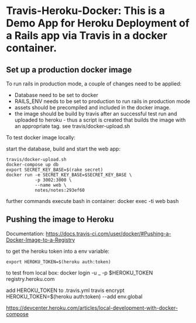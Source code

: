 # Travis-Heroku-Docker: This is a Demo App for Heroku Deployment of a Rails app via Travis in a docker container.

## Set up a production docker image

To run rails in production mode, a couple of changes need to be applied:

- Database need to be set to docker
- RAILS_ENV needs to be set to production to run rails in production mode
- assets should be precompiled and included in the docker image.
- the image should be build by travis after an successful test run and uploaded to heroku - thus a script is created that builds the image with an appropriate tag. see travis/docker-upload.sh

To test docker image locally:

start the database, build and start the web app:

    travis/docker-upload.sh
    docker-compose up db
    export SECRET_KEY_BASE=$(rake secret)
    docker run -e SECRET_KEY_BASE=$SECRET_KEY_BASE \
               -p 3002:3000 \
               --name web \
               notes/notes:293ef60



further commands
execute bash in container:
    docker exec -ti web bash

## Pushing the image to Heroku
Documentation:
https://docs.travis-ci.com/user/docker/#Pushing-a-Docker-Image-to-a-Registry

to get the heroku token into a env variable:

    export HEROKU_TOKEN=$(heroku auth:token)

to test from local box:
    docker login -u _ -p $HEROKU_TOKEN registry.heroku.com


add HEROKU_TOKEN to .travis.yml
travis encrypt HEROKU_TOKEN=$(heroku auth:token) --add env.global



https://devcenter.heroku.com/articles/local-development-with-docker-compose
